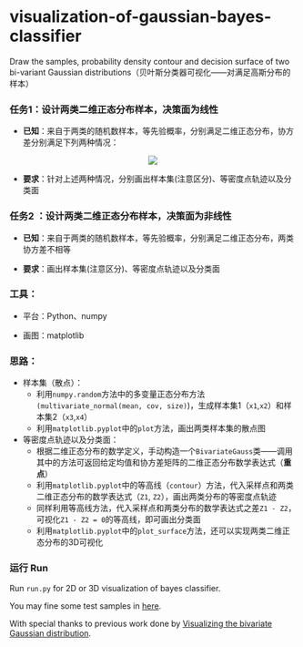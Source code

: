 # visualization-of-gaussian-bayes-classifier
Draw the samples, probability density contour and decision surface of two bi-variant Gaussian distributions（贝叶斯分类器可视化——对满足高斯分布的样本）


### 任务1：设计两类二维正态分布样本，决策面为线性

* **已知**：来自于两类的随机数样本，等先验概率，分别满足二维正态分布，协方差分别满足下列两种情况：

<p align="center">
<img src="http://latex.codecogs.com/svg.latex?\Sigma_{i}=\sigma^{2} I \quad \Sigma_{i}=\Sigma" border="0"/>
</p>

* **要求**：针对上述两种情况，分别画出样本集(注意区分)、等密度点轨迹以及分类面

### 任务2 ：设计两类二维正态分布样本，决策面为非线性

* **已知**：来自于两类的随机数样本，等先验概率，分别满足二维正态分布，两类协方差不相等

* **要求**：画出样本集(注意区分)、等密度点轨迹以及分类面



###  工具：

* 平台：Python、numpy

* 画图：matplotlib

  

### 思路：

* 样本集（散点）： 
  - 利用`numpy.random`方法中的多变量正态分布方法`(multivariate_normal(mean, cov, size)`)，生成样本集1（`x1`,`x2`）和样本集2（`x3`,`x4`）
  - 利用`matplotlib.pyplot`中的`plot`方法，画出两类样本集的散点图
* 等密度点轨迹以及分类面：
  - 根据二维正态分布的数学定义，手动构造一个`BivariateGauss`类——调用其中的方法可返回给定均值和协方差矩阵的二维正态分布数学表达式（**重点**）
  - 利用`matplotlib.pyplot`中的等高线（`contour`）方法，代入采样点和两类二维正态分布的数学表达式（`Z1`, `Z2`），画出两类分布的等密度点轨迹
  - 同样利用等高线方法，代入采样点和两类分布的数学表达式之差`Z1 - Z2`，可视化`Z1 - Z2 = 0`的等高线，即可画出分类面
  - 利用`matplotlib.pyplot`中的`plot_surface`方法，还可以实现两类二维正态分布的3D可视化


### 运行 Run
Run `run.py` for 2D or 3D visualization of bayes classifier.

You may fine some test samples in [here](result/decision_surface_with_diff_mu_sigma_pairs.md).


With special thanks to previous work done by [Visualizing the bivariate Gaussian distribution](https://scipython.com/blog/visualizing-the-bivariate-gaussian-distribution/).


